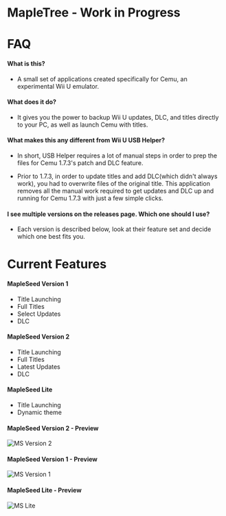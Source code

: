 # MapleTree - Work in Progress

# FAQ

#### What is this?
- A small set of applications created specifically for Cemu, an experimental Wii U emulator.

#### What does it do?
- It gives you the power to backup Wii U updates, DLC, and titles directly to your PC, as well as launch Cemu with titles.

#### What makes this any different from Wii U USB Helper?
- In short, USB Helper requires a lot of manual steps in order to prep the files for Cemu 1.7.3's patch and DLC feature. 

- Prior to 1.7.3, in order to update titles and add DLC(which didn't always work), you had to overwrite files of the original title. This application removes all the manual work required to get updates and DLC up and running for Cemu 1.7.3 with just a few simple clicks.

#### I see multiple versions on the releases page. Which one should I use?
- Each version is described below, look at their feature set and decide which one best fits you.

# Current Features
#### MapleSeed Version 1
- Title Launching
- Full Titles
- Select Updates
- DLC

#### MapleSeed Version 2
- Title Launching
- Full Titles
- Latest Updates
- DLC

#### MapleSeed Lite
 - Title Launching
 - Dynamic theme

#### MapleSeed Version 2 - Preview
![MS Version 2](http://pixxy.in/xxK8243.png)

#### MapleSeed Version 1 - Preview
![MS Version 1](http://pixxy.in/1Nj3245.png)

#### MapleSeed Lite - Preview
![MS Lite](http://pixxy.in/ISL2199.gif)
